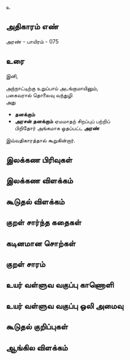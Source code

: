 உ


## அதிகாரம் எண்

அரண் - பாயிரம் - 075
## உரை

இனி,  

அந்நாட்டிற்கு உறுப்பாய் அடங்குமாயினும்,  
பகைவரால் தொலைவு வந்துழி  
அது  
* **தனக்கும்**  
* **அரசன் தனக்கும்** ஏமமாதற் சிறப்புப் பற்றிப்  
பிறிதோர் அங்கமாக ஓதப்பட்ட **அரண்**  

இவ்வதிகாரத்தால் கூறுகின்றார்.

## இலக்கண பிரிவுகள் 


## இலக்கண விளக்கம்


## கூடுதல் விளக்கம்


## குறள் சார்ந்த கதைகள் 


## கடினமான சொற்கள்


## குறள் சாரம் 


## உயர் வள்ளுவ வகுப்பு காணொளி


## உயர் வள்ளுவ வகுப்பு ஒலி அமைவு 


## கூடுதல் குறிப்புகள்


## ஆங்கில விளக்கம்


